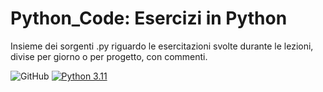 # Python_Code:  Esercizi in Python
Insieme dei sorgenti .py riguardo le esercitazioni svolte durante le lezioni, divise per giorno o per progetto, con commenti.

![GitHub](https://img.shields.io/github/license/devdeleli/Python_Code?label=license)
[![Python 3.11](https://img.shields.io/badge/python-3.11-blue.svg)](https://www.python.org/downloads/release/python-311/)
